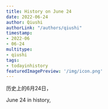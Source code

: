 ```yaml
---
title: History on June 24
date: 2022-06-24
author: Qiushi 
authorLink: "/authors/qiushi"
timestamp: 
- 2022-06
- 06-24
multitype: 
- qiushi
tags: 
- todayinhistory
featuredImagePreview: '/img/icon.png'
---
```









历史上的6月24日，

June 24 in history, 

<!--more-->

